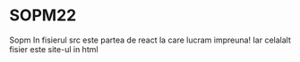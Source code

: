# SOPM22
Sopm
 In fisierul src este partea de react la care lucram impreuna!
 Iar celalalt fisier este site-ul in html
